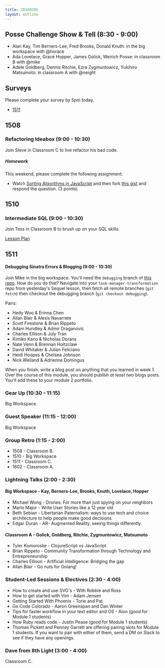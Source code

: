 ```yaml
---
title: 20160205
layout: outline
---
```


## Posse Challenge Show & Tell (8:30 - 9:00)

* Alan Kay, Tim Berners-Lee, Fred Brooks, Donald Knuth: in the big workspace with @horace
* Ada Lovelace, Grace Hopper, James Golick, Weirich Posse:  in classroom B with @mike
* Adele Goldberg, Dennis Ritchie, Ezra Zygmuntowicz, Yukihiro Matsumoto: in classroom A with @neight

## Surveys

Please complete your survey by 5pm today.

* [1511](https://docs.google.com/a/casimircreative.com/forms/d/1UJcJCcwBB8qiGdYqiqAvo2IZCOcYx-eGiOmMC4-IUc8/viewform)

## 1508

### Refactoring Ideabox (9:00 - 10:30)

Join Steve in Classroom C to live refactor his bad code.

##### Homework

This weekend, please complete the following assignment:

- Watch [Sorting Algorithms in JavaScript](https://www.youtube.com/watch?v=uRyqlhjXYQI) and then fork [this gist][sort] and respond the question. (3 points)

[sort]: https://gist.github.com/stevekinney/9e9cfeb225c8133fda73

## 1510

### Intermediate SQL (9:00 - 10:30)

Join Tess in Classroom B to brush up on your SQL skills.

[Lesson Plan](https://github.com/turingschool/lesson_plans/blob/master/ruby_03-professional_rails_applications/intermediate_sql.md)

## 1511

#### Debugging Sinatra Errors & Blogging (9:00 - 10:30)

Join Mike in the big workspace. You'll need the `debugging` branch of [this repo](https://github.com/turingschool-examples/task-manager-transformation). How do you do that? Navigate into your `task-manager-transformation` repo from yesterday's Sequel lesson, then fetch all remote branches (`git fetch`) then checkout the debugging branch (`git checkout debugging`).

Pairs:

* Hedy Woo & Erinna Chen
* Allan Blair & Alexis Navarrete
* Scott Firestone & Brian Rippeto
* Adam Hundley & Admir Draganovic
* Charles Ellison & July Tran
* Kimiko Kano & Nicholas Dorans
* Nate Venn & Brennan Holtzclaw
* David Whitaker & Julian Feliciano
* Heidi Hoopes & Chelsea Johnson
* Nick Weiland & Adrienne Domingus

When you finish, write a blog post on anything that you learned in week 1. Over the course of this module, you should publish *at least two* blogs posts. You'll add these to your module 2 portfolio.

### Gear Up (10:30 - 11:15)

Big Workspace.

### Guest Speaker (11:15 - 12:00)

Big Workspace

### Group Retro (1:15 - 2:00)

* 1508 - Classroom B.
* 1510 - Big Workspace
* 1511 - Classroom C.
* 1602 - Classroom A.

### Lightning Talks (2:00 - 2:30)

#### Big Workspace - Kay, Berners-Lee, Brooks, Knuth, Lovelace, Hopper
* Michael Wong - Drones: For more than just spying on your neighbors
* Marlo Major - Write User Stories like a 12 year old
* Beth Sebian - Libertarian Paternalism: ways to use tech and choice architecture to help people make good decisions
* Edgar Duran - AR- Augmented Reality, seeing things differently.

#### Classroom A - Golick, Goldberg, Ritchie, Zygmuntowicz, Matsumoto
* Tyler Komoroske - ClojureScript vs JavaScript
* Brian Rippeto - Community Transformation through Technology and Entrepreneurship
* Charles Ellison - Artificial intelligence: Bridging the gap
* Allan Blair - Go nuts for Golang!

### Student-Led Sessions & Electives (2:30 - 4:00)

* How to create and use SVG's - With Robbie and Ross
* How to get started with Vim - Adam Jensen
* Getting Started With Phoenix - Torie and Pat
* Go Code Colorado - Aaron Greenspan and Dan Winter
* Tips for faster workflow in your text editor and OS - Alon (good for Module 1 students)
* How Ruby reads code - Justin Pease (good for Module 1 students)
* Thomas Pickett and Penney Garrett are offering pairing slots for Module 1 students. If you want to pair with either of them, send a DM on Slack to see if they have any openings.

### Dave from 8th Light (3:00 - 4:00)

Classroom C.
